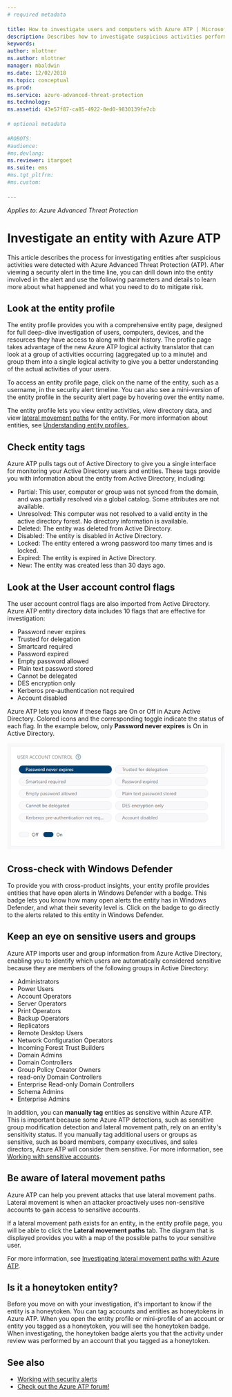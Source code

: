 ```yaml
---
# required metadata

title: How to investigate users and computers with Azure ATP | Microsoft Docs
description: Describes how to investigate suspicious activities performed by users, entities, computers, or devices using Azure Advanced Threat Protection (ATP) 
keywords:
author: mlottner
ms.author: mlottner
manager: mbaldwin
ms.date: 12/02/2018
ms.topic: conceptual
ms.prod:
ms.service: azure-advanced-threat-protection
ms.technology:
ms.assetid: 43e57f87-ca85-4922-8ed0-9830139fe7cb

# optional metadata

#ROBOTS:
#audience:
#ms.devlang:
ms.reviewer: itargoet
ms.suite: ems
#ms.tgt_pltfrm:
#ms.custom:

---
```


*Applies to: Azure Advanced Threat Protection*



# Investigate an entity with Azure ATP

This article describes the process for investigating entities after suspicious activities were detected with Azure Advanced Threat Protection (ATP). After viewing a security alert in the time line, you can drill down into the entity involved in the alert and use the following parameters and details to learn more about what happened and what you need to do to mitigate risk.

## Look at the entity profile

The entity profile provides you with a comprehensive entity page, designed for full deep-dive investigation of users, computers, devices, and the resources they have access to along with their history. The profile page takes advantage of the new Azure ATP logical activity translator that can look at a group of activities occurring (aggregated up to a minute) and group them into a single logical activity to give you a better understanding of the actual activities of your users.

To access an entity profile page, click on the name of the entity, such as a username, in the security alert timeline. You can also see a mini-version of the entity profile in the security alert page by hovering over the entity name.

The entity profile lets you view entity activities, view directory data, and view [lateral movement paths](use-case-lateral-movement-path.md) for the entity. For more information about entities, see [Understanding entity profiles ](entity-profiles.md).

## Check entity tags

Azure ATP pulls tags out of Active Directory to give you a single interface for monitoring your Active Directory users and entities. 
These tags provide you with information about the entity from Active Directory, including:
- Partial: This user, computer or group was not synced from the domain, and was partially resolved via a global catalog. Some attributes are not available.
- Unresolved: This computer was not resolved to a valid entity in the active directory forest. No directory information is available.
- Deleted: The entity was deleted from Active Directory.
- Disabled: The entity is disabled in Active Directory.
- Locked: The entity entered a wrong password too many times and is locked.
- Expired: The entity is expired in Active Directory.
- New: The entity was created less than 30 days ago.

## Look at the User account control flags

The user account control flags are also imported from Active Directory. Azure ATP entity directory data includes 10 flags that are effective for investigation: 
- Password never expires
- Trusted for delegation
- Smartcard required
- Password expired
- Empty password allowed
- Plain text password stored
- Cannot be delegated
- DES encryption only
- Kerberos pre-authentication not required
- Account disabled 

Azure ATP lets you know if these flags are On or Off in Azure Active Directory. Colored icons and the corresponding toggle indicate the status of each flag. In the example below, only **Password never expires** is On in Active Directory.

 ![user account control flags](./media/user-access-flags.png)

## Cross-check with Windows Defender

To provide you with cross-product insights, your entity profile provides entities that have open alerts in Windows Defender with a badge. This badge lets you know how many open alerts the entity has in Windows Defender, and what their severity level is. Click on the badge to go directly to the alerts related to this entity in Windows Defender.


## Keep an eye on sensitive users and groups

Azure ATP imports user and group information from Azure Active Directory, enabling you to identify which users are automatically considered sensitive because they are members of the following groups in Active Directory:

-	Administrators
-	Power Users
-	Account Operators
-	Server Operators
-	Print Operators
-	Backup Operators
-	Replicators
-	Remote Desktop Users 
-	Network Configuration Operators 
-	Incoming Forest Trust Builders
-	Domain Admins
-	Domain Controllers
-	Group Policy Creator Owners 
-	read-only Domain Controllers 
-	Enterprise Read-only Domain Controllers 
-	Schema Admins 
-	Enterprise Admins

In addition, you can **manually tag** entities as sensitive within Azure ATP. This is important because some Azure ATP detections, such as sensitive group modification detection and lateral movement path, rely on an entity's sensitivity status. If you manually tag additional users or groups as sensitive, such as board members, company executives, and sales directors, Azure ATP will consider them sensitive. For more information, see [Working with sensitive accounts](sensitive-accounts.md).

## Be aware of lateral movement paths

Azure ATP can help you prevent attacks that use lateral movement paths. Lateral movement is when an attacker proactively uses non-sensitive accounts to gain access to sensitive accounts.

If a lateral movement path exists for an entity, in the entity profile page, you will be able to click the **Lateral movement paths** tab. The diagram that is displayed provides you with a map of the possible paths to your sensitive user. 

For more information, see [Investigating lateral movement paths with Azure ATP](use-case-lateral-movement-path.md).


## Is it a honeytoken entity?

Before you move on with your investigation, it's important to know if the entity is a honeytoken. You can tag accounts and entities as honeytokens in Azure ATP. When you open the entity profile or mini-profile of an account or entity you tagged as a honeytoken, you will see the honeytoken badge. When investigating, the honeytoken badge alerts you that the activity under review was performed by an account that you tagged as a honeytoken.


    
## See also

- [Working with security alerts](working-with-suspicious-activities.md)
- [Check out the Azure ATP forum!](https://aka.ms/azureatpcommunity)
